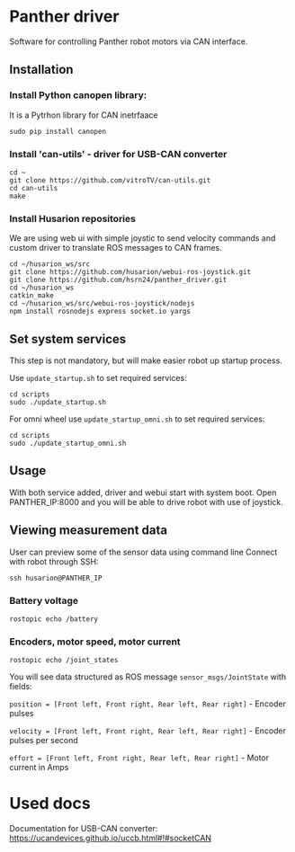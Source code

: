 # Panther driver

Software for controlling Panther robot motors via CAN interface.

## Installation

### Install Python canopen library:
It is a Pytrhon library for CAN inetrfaace

```
sudo pip install canopen
```

### Install 'can-utils' - driver for USB-CAN converter
```
cd ~
git clone https://github.com/vitroTV/can-utils.git
cd can-utils
make
```

### Install Husarion repositories
We are using web ui with simple joystic to send velocity commands and custom driver to translate ROS messages to CAN frames.
```
cd ~/husarion_ws/src
git clone https://github.com/husarion/webui-ros-joystick.git
git clone https://github.com/hsrn24/panther_driver.git
cd ~/husarion_ws
catkin_make
cd ~/husarion_ws/src/webui-ros-joystick/nodejs
npm install rosnodejs express socket.io yargs
```

## Set system services
This step is not mandatory, but will make easier robot up startup process.

Use `update_startup.sh` to set required services:

```
cd scripts
sudo ./update_startup.sh
```

For omni wheel use `update_startup_omni.sh` to set required services:

```
cd scripts
sudo ./update_startup_omni.sh
```

## Usage
With both service added, driver and webui start with system boot.
Open PANTHER_IP:8000 and you will be able to drive robot with use of joystick.


## Viewing measurement data

User can preview some of the sensor data using command line
Connect with robot through SSH:

```
ssh husarion@PANTHER_IP
```

### Battery voltage
```
rostopic echo /battery
```

### Encoders, motor speed, motor current

```
rostopic echo /joint_states
```
You will see data structured as ROS message `sensor_msgs/JointState` with fields:

`position = [Front left, Front right, Rear left, Rear right]` - Encoder pulses

`velocity = [Front left, Front right, Rear left, Rear right]` - Encoder pulses per second

`effort = [Front left, Front right, Rear left, Rear right]` - Motor current in Amps

# Used docs
Documentation for USB-CAN converter:
https://ucandevices.github.io/uccb.html#!#socketCAN
